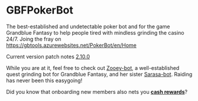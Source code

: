 # GBFPokerBot

The  best-established and undetectable poker bot and for the game Grandblue Fantasy to help people tired with mindless grinding the casino 24/7.
Joing the fray on https://gbtools.azurewebsites.net/PokerBot/en/Home

Current version patch notes [2.10.0](https://gbtools.azurewebsites.net/SarasaBot/en/Home/PatchNotes#2-10-0)

While you are at it, feel free to check out [Zooey-bot](https://github.com/Masuzu/ZooeyBot), a well-established quest grinding bot for Grandblue Fantasy, and her sister [Sarasa-bot](https://github.com/Masuzu/SarasaBot). Raiding has never been this easygoing!

Did you know that onboarding new members also nets you **[cash rewards](https://gbtools.azurewebsites.net/en/Home/AffiliateProgram)**?
